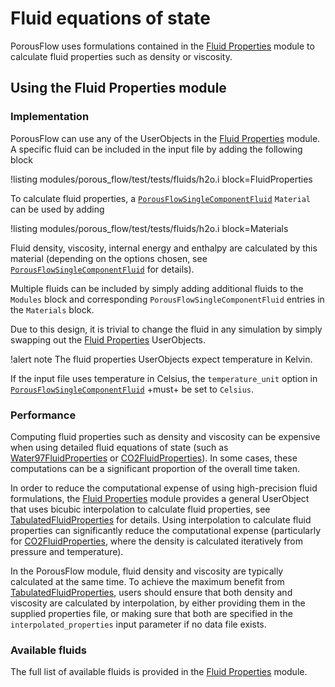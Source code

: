 # Fluid equations of state

PorousFlow uses formulations contained in the [Fluid Properties](/fluid_properties/index.md) module to
calculate fluid properties such as density or viscosity.

## Using the Fluid Properties module

### Implementation

PorousFlow can use any of the UserObjects in the [Fluid Properties](/fluid_properties/index.md)
module. A specific fluid can be included in the input file by adding the following block

!listing modules/porous_flow/test/tests/fluids/h2o.i block=FluidProperties

To calculate fluid properties, a
[`PorousFlowSingleComponentFluid`](/PorousFlowSingleComponentFluid.md)
`Material` can be used by adding

!listing modules/porous_flow/test/tests/fluids/h2o.i block=Materials

Fluid density, viscosity, internal energy and enthalpy are calculated by this material (depending on
the options chosen, see
[`PorousFlowSingleComponentFluid`](/PorousFlowSingleComponentFluid.md)
for details).

Multiple fluids can be included by simply adding additional fluids to the `Modules` block and
corresponding `PorousFlowSingleComponentFluid` entries in the `Materials` block.

Due to this design, it is trivial to change the fluid in any simulation by simply swapping out the
[Fluid Properties](/fluid_properties/index.md) UserObjects.

!alert note
The fluid properties UserObjects expect temperature in Kelvin.

If the input file uses temperature in Celsius, the `temperature_unit` option in
[`PorousFlowSingleComponentFluid`](/PorousFlowSingleComponentFluid.md)
+must+ be set to `Celsius`.

### Performance

Computing fluid properties such as density and viscosity can be expensive when using
detailed fluid equations of state (such as [Water97FluidProperties](/Water97FluidProperties.md) or
[CO2FluidProperties](/CO2FluidProperties.md)). In some cases, these computations can be a significant
proportion of the overall time taken.

In order to reduce the computational expense of using high-precision fluid formulations, the
[Fluid Properties](/fluid_properties/index.md) module provides a general UserObject that uses
bicubic interpolation to calculate fluid properties, see
[TabulatedFluidProperties](/TabulatedFluidProperties.md) for details. Using interpolation to
calculate fluid properties can significantly reduce the computational expense (particularly for
[CO2FluidProperties](/CO2FluidProperties.md), where the density is calculated iteratively from pressure
and temperature).

In the PorousFlow module, fluid density and viscosity are typically calculated at the same time. To
achieve the maximum benefit from [TabulatedFluidProperties](/TabulatedFluidProperties.md), users
should ensure that both density and viscosity are calculated by interpolation, by either providing
them in the supplied properties file, or making sure that both are specified in the
`interpolated_properties` input parameter if no data file exists.

### Available fluids

The full list of available fluids is provided in the [Fluid Properties](/fluid_properties/index.md) module.
